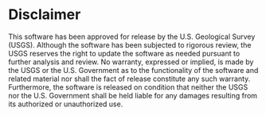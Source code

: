 Disclaimer
==========

This software has been approved for release by the U.S. Geological Survey
(USGS). Although the software has been subjected to rigorous review, the USGS
reserves the right to update the software as needed pursuant to further analysis
and review. No warranty, expressed or implied, is made by the USGS or the U.S.
Government as to the functionality of the software and related material nor
shall the fact of release constitute any such warranty. Furthermore, the
software is released on condition that neither the USGS nor the U.S. Government
shall be held liable for any damages resulting from its authorized or
unauthorized use.


